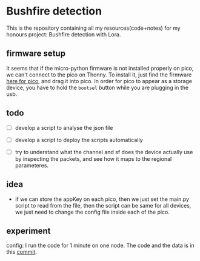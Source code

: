 # Bushfire detection
This is the repository containing all my resources(code+notes) for my honours project: Bushfire detection with Lora.



## firmware setup
It seems that if the micro-python firmware is not installed properly on pico, we can't connect to the pico on Thonny. To install it, just find the firmware [here for pico](https://www.raspberrypi.com/documentation/microcontrollers/micropython.html), and drag it into pico. In order for pico to appear as a storage device, you have to hold the `bootsel` button while you are plugging in the usb.





## todo
- [ ] develop a script to analyse the json file
- [ ] develop a script to deploy the scripts automatically
- [ ] try to understand what the channel and sf does the device actually use by inspecting the packets, and see how it maps to the regional parameteres.


## idea
- if we can store the appKey on each pico, then we just set the main.py script to read from the file, then the script can be same for all devices, we just need to change the config file inside each of the pico.


## experiment

config:
I run the code for 1 minute on one node. The code and the data is in this [commit](https://github.com/yixiangyin/bushfire-detection/commit/95666583a58986bcf019089b41eddd16a7bb65fb). 
